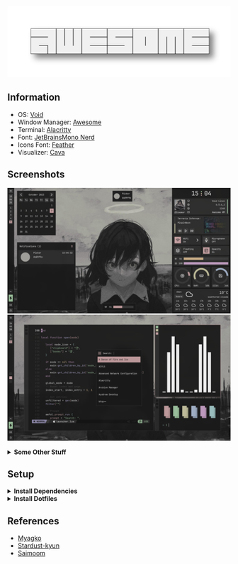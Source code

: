 ![img](extra/asset/awesome.png)

## Information
- OS: [Void](https://voidlinux.org)
- Window Manager: [Awesome](https://github.com/awesomeWM/awesome)
- Terminal: [Alacritty](https://github.com/alacritty/alacritty)
- Font: [JetBrainsMono Nerd](https://www.nerdfonts.com/) 
- Icons Font: [Feather](home/.fonts/)
- Visualizer: [Cava](https://github.com/karlstav/cava)

## Screenshots
![Screenshot](extra/screenshots/1.jpg)
![Screenshot](extra/screenshots/2.jpg)

<details>
<summary><b>Some Other Stuff</b></summary>
<br>

* lockscreen (liplua pam)
![Screenshot](extra/screenshots/lockscreen.jpg)

<br>

* clipboard (greenclip)
<img src = "extra/screenshots/clipboard.jpg" height = 500>

<br>

* books launcher (zathura)
<img src = "extra/screenshots/books.jpg" height = 500>

</details>

## Setup

<details>
<summary><b>Install Dependencies</b></summary>
<br>

> Setup the void-packages repo

```bash
git clone --depth=1 https://github.com/void-linux/void-packages
cd void-packages
./xbps-src binary-bootstrap
echo XBPS_ALLOW_RESTRICTED=yes >> etc/conf
```

> Build the awesome package

```bash
git clone https://github.com/Sinomor/my-templates
mv my-templates/awesome-git srcpkgs/
./xbps-src pkg awesome-git
```

> Install the awesome package

```bash
sudo xbps-install xtools
xi awesome-git
```

<br>

> Install Other Dependencies

```bash
sudo xbps-install feh xclip gpick xrdb picom polkit-gnome fontconfig fontconfig-32bit ImageMagick zbar slop shotgun fish-shell playerctl brightnessctl
```

</details>

<details>
<summary><b>Install Dotfiles</b></summary>
<br>

> Recommended to backup the configs 

```bash
git clone --depth=1 --recursive https://github.com/Sinomor/dotfiles.git
cd dotfiles
cp -r home/.config/* ~/.config/
cp -r home/.fonts ~/
cp -r home/.icons ~/
cp -r home/.local/bin ~/.local
cp -r home/.themes ~/
cp home/.xinitrc ~/
cp home/.Xresources ~/
cp home/.gtkrc-2.0 ~/ 
```

> Write to awesome/config/key.lua (already exists) your password and apikey from openweather 
```lua
local M = {
  openweatherapi = "your_api_key",
  password = "your_password",
}

return M
```

</details>


## References

- [Myagko](https://github.com/Myagko/dotfiles)
- [Stardust-kyun](https://github.com/Stardust-kyun/dotfiles)
- [Saimoom](https://github.com/saimoomedits/dotfiles/tree/main)
